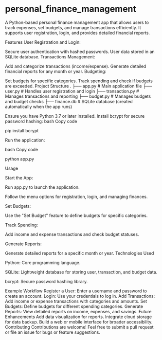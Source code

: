 # personal_finance_management
A Python-based personal finance management app that allows users to track expenses, set budgets, and manage transactions efficiently. It supports user registration, login, and provides detailed financial reports.

Features
User Registration and Login:

Secure user authentication with hashed passwords.
User data stored in an SQLite database.
Transactions Management:

Add and categorize transactions (income/expense).
Generate detailed financial reports for any month or year.
Budgeting:

Set budgets for specific categories.
Track spending and check if budgets are exceeded.
Project Structure
.
├── app.py         # Main application file
├── user.py        # Handles user registration and login
├── transaction.py # Manages transactions and reporting
├── budget.py      # Manages budgets and budget checks
├── finance.db     # SQLite database (created automatically when the app runs)

Ensure you have Python 3.7 or later installed. Install bcrypt for secure password hashing: bash Copy code

pip install bcrypt

Run the application:

bash Copy code

python app.py

Usage

Start the App:

Run app.py to launch the application.

Follow the menu options for registration, login, and managing finances.

Set Budgets:

Use the "Set Budget" feature to define budgets for specific categories.

Track Spending:

Add income and expense transactions and check budget statuses.

Generate Reports:

Generate detailed reports for a specific month or year. Technologies Used

Python: Core programming language.

SQLite: Lightweight database for storing user, transaction, and budget data.

bcrypt: Secure password hashing library.

Example Workflow Register a User: Enter a username and password to create an account. Login: Use your credentials to log in. Add Transactions: Add income or expense transactions with categories and amounts. Set Budgets: Define budgets for different spending categories. Generate Reports: View detailed reports on income, expenses, and savings. Future Enhancements Add data visualization for reports. Integrate cloud storage for data backup. Build a web or mobile interface for broader accessibility. Contributing Contributions are welcome! Feel free to submit a pull request or file an issue for bugs or feature suggestions.
